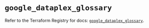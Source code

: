 # `google_dataplex_glossary`

Refer to the Terraform Registry for docs: [`google_dataplex_glossary`](https://registry.terraform.io/providers/hashicorp/google-beta/6.42.0/docs/resources/google_dataplex_glossary).
